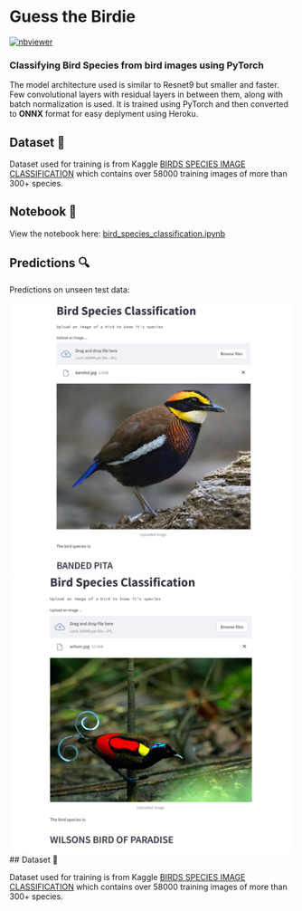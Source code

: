 
# Guess the Birdie
[![nbviewer](https://raw.githubusercontent.com/jupyter/design/master/logos/Badges/nbviewer_badge.svg)](https://nbviewer.org/github/s0mnaths/Guess-the-Birdie/blob/master/notebooks/bird_species_classification.ipynb)















### Classifying Bird Species from bird images using PyTorch


The model architecture used is similar to Resnet9 but smaller and faster. Few convolutional layers with residual layers in between them, along with batch normalization is used. It is trained using PyTorch and then converted to **ONNX** format for easy deplyment using Heroku.

## Dataset 📂

Dataset used for training is from Kaggle [BIRDS SPECIES IMAGE CLASSIFICATION](https://www.kaggle.com/gpiosenka/100-bird-species) which contains over 58000 training images of more than 300+ species.


## Notebook 📒
View the notebook here: [bird_species_classification.ipynb](https://nbviewer.org/github/s0mnaths/Guess-the-Birdie/blob/master/notebooks/bird_species_classification.ipynb)






## Predictions 🔍
Predictions on unseen test data:


![demo1](https://github.com/s0mnaths/Guess-the-Birdie/blob/master/demo/demo1.png)
![demo2](https://github.com/s0mnaths/Guess-the-Birdie/blob/master/demo/demo2.png)## Dataset 📂

Dataset used for training is from Kaggle [BIRDS SPECIES IMAGE CLASSIFICATION](https://www.kaggle.com/gpiosenka/100-bird-species) which contains over 58000 training images of more than 300+ species.


